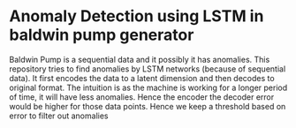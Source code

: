 # Anomaly Detection using LSTM in baldwin pump generator

Baldwin Pump is a sequential data and it possibly it has anomalies. This repository tries to find anomalies by LSTM networks (because of sequential data). It first encodes the data to a latent dimension and then decodes to original format. The intuition is as the machine is working for a longer period of time, it will have less anomalies. Hence the encoder the decoder error would be higher for those data points. Hence we keep a threshold based on error to filter out anomalies 

